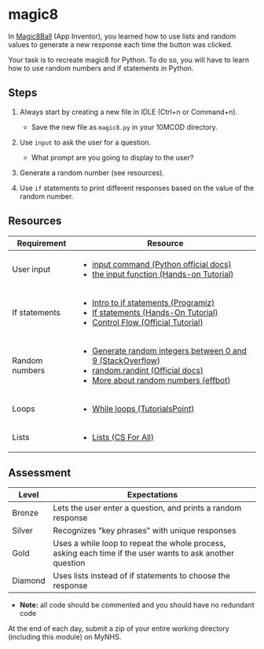 # magic8

In [Magic8Ball](http://appinventor.mit.edu/explore/ai2/magic-8-ball.html) (App Inventor), you learned how to use lists and random values to generate a new response each time the button was clicked.

Your task is to recreate magic8 for Python. To do so, you will have to learn how to use random numbers and if statements in Python.

## Steps

1. Always start by creating a new file in IDLE (Ctrl+n or Command+n).

    - Save the new file as `magic8.py` in your 10MCOD directory.

2. Use `input` to ask the user for a question.

    - What prompt are you going to display to the user?

3. Generate a random number (see resources).

3. Use `if` statements to print different responses based on the value of the random number.

## Resources

| Requirement | Resource |
|-------------|----------|
| User input  | <ul><li>[input command (Python official docs)](https://docs.python.org/3/library/functions.html#input)</li><li>[the input function (Hands-on Tutorial)](https://anh.cs.luc.edu/python/hands-on/3.1/handsonHtml/io.html)</li></ul> |
| If statements  | <ul><li>[Intro to if statements (Programiz)](https://www.programiz.com/python-programming/if-elif-else)</li><li>[If statements (Hands-On Tutorial)](https://anh.cs.luc.edu/python/hands-on/3.1/handsonHtml/ifstatements.html)</li><li>[Control Flow (Official Tutorial)](https://docs.python.org/3/tutorial/controlflow.html)</li></ul> |
| Random numbers | <ul><li>[Generate random integers between 0 and 9 (StackOverflow)](https://stackoverflow.com/questions/3996904/generate-random-integers-between-0-and-9)</li><li>[random.randint (Official docs)](https://docs.python.org/3/library/random.html#random.randint)</li><li>[More about random numbers (effbot)](http://effbot.org/pyfaq/how-do-i-generate-random-numbers-in-python.htm)</li></ul> |
| Loops       | <ul><li>[While loops (TutorialsPoint)](https://www.tutorialspoint.com/python/python_while_loop.htm)</li></ul> |
| Lists       | <ul><li>[Lists (CS For All)](https://www.cs.hmc.edu/csforall/FunctionalProgramming/functionalprogramming.html#lists)</li></ul> |


## Assessment

| Level  | Expectations |
|--------|--------------|
| Bronze | Lets the user enter a question, and prints a random response |
| Silver | Recognizes "key phrases" with unique responses |
| Gold   | Uses a while loop to repeat the whole process, asking each time if the user wants to ask another question |
| Diamond | Uses lists instead of if statements to choose the response |

- **Note:** all code should be commented and you should have no redundant code

At the end of each day, submit a zip of your entire working directory (including this module) on MyNHS.
